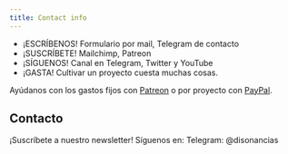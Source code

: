 ```yaml
---
title: Contact info
---
```


- ¡ESCRÍBENOS! Formulario por mail, Telegram de contacto
- ¡SUSCRÍBETE! Mailchimp, Patreon
- ¡SÍGUENOS! Canal en Telegram, Twitter y YouTube
- ¡GASTA! Cultivar un proyecto cuesta muchas cosas.

Ayúdanos con los gastos fijos con [Patreon](https://www.patreon.com/disonancias) o por proyecto con [PayPal](https://www.paypal.me/angelmoma).

## Contacto

¡Suscríbete a nuestro newsletter!
Síguenos en:
Telegram: @disonancias
